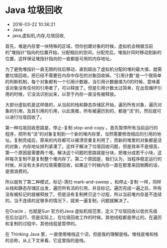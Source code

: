 # Java 垃圾回收
- 2016-03-22 10:36:21
- Java
- java,虚拟机,内存,垃圾回收,

<!--markdown-->首先，堆是内存里一块特殊的区域，但你创建对象的时候，虚拟机会根据当前的"堆指针"指向的位置开始，分配相应的空间，分配完后，堆指针同时移动到新的位置，这样保证堆指针指向的一直都是可用的内存地址。

为了避免堆指针一直无限的往后移动，直到超出了虚拟机分配的堆的最大值，就需要垃圾回收。把已经不需要在内存中存在的对象回收掉。"引用计数"是一个很简单的判断机制，每个对象都有一个引用计数器，当引用计数器值为0的时候，意味着该对象没有任何的引用者了，可以释放了。但是引用计数太过简单，在出现循环引用的时候，它没法识别出来，以至于内存一直没有被释放。

大部分虚拟机是这样做的，从当前的栈和静态存储区开始，遍历所有对象，遍历对象的引用，及其引用的引用，以此类推，所有被遍历到的，都是“活”的，然后就可以进行垃圾回收了。

第一种垃圾回收思路是，停止-复制  stop-and-copy  。首先暂停所有当前运行的程序，把所有“活”的对象复制到一个新的堆内存里，当然需要修改相应的引用的地址。复制完成后，原来的内存都可以被清空重复利用了，而新的堆里的对象都是活的对象，内存地址排列紧凑了。这样子解决了垃圾回收问题，但是效率不是很高，第一个原因是需要两个堆。解决这个问题的思路就是分块，把堆分成若干小块，这样每次复制不是复制整个堆内存了。第二个原因是，我们认为，当程序稳定运行的时候，并没有太多的垃圾需要回收，如果这个时候内存一直在那里来回倒腾的话，是很浪费的。

所以就有了第二种模式，标记-清扫 mark-and-sweep 。和停止-复制 一样，同样从栈和静态存储区出发，遍历所有活的引用，并且标记。遍历完成一遍之后，所有没有被标记的就被释放了。但是没有复制拷贝这个过程，所以当前堆内存是不连续的。当不连续的足够多的情况下，就来一遍复制，问题就解决了。

在Oracle ，也就是Sun 官方的Java 虚拟机规范里，定义了垃圾回收以低优先级在后台运行，但是实际上，在垃圾回收工作的时候，其他线程都是停止的。在遍历和复制的过程中，其他线程是暂停的。

在 Thinking Java 里，一直使用堆栈这个词，但是我的理解是栈。堆栈是堆和栈的总称，从上下文来看，它这里指的是栈。